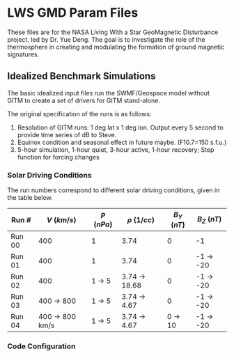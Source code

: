 # LWS GMD Param Files

These files are for the NASA Living With a Star GeoMagnetic Disturbance project, led by Dr. Yue Deng. The goal is to investigate the role of the thermosphere in creating and modulating the formation of ground magnetic signatures.

## Idealized Benchmark Simulations
The basic idealized input files run the SWMF/Geospace model without GITM to create a set of drivers for GITM stand-alone.

The original specification of the runs is as follows:
1.	Resolution of GITM runs: 1 deg lat x 1 deg lon. Output every 5 second to provide time series of dB to Steve.
2.	Equinox condition and seasonal effect in future maybe. (F10.7=150 s.f.u.)
3.	5-hour simulation, 1-hour quiet, 3-hour active, 1-hour recovery; Step function for forcing changes

### Solar Driving Conditions

The run numbers correspond to different solar driving conditions, given in the table below.

| Run # | $V$ ($km/s$) | $P$ ($nPa$) | $\rho$ ($1/cc$) | $B_Y$ ($nT$) | $B_Z$ ($nT$) |
|-------|-------------------|------------------|------------------|--------------|-------------|
| Run 00 | 400 | 1 | 3.74 | 0 | -1 |
| Run 01 | 400 | 1 | 3.74 | 0 | -1 $\rightarrow$ -20 |
| Run 02 | 400 | 1 $\rightarrow$ 5 | 3.74 $\rightarrow$ 18.68| 0 | -1 $\rightarrow$ -20 |
| Run 03 | 400 $\rightarrow$ 800 | 1 $\rightarrow$ 5 | 3.74 $\rightarrow$ 4.67  |0 | -1 $\rightarrow$ -20 |
| Run 04 | 400 $\rightarrow$ 800 km/s |1 $\rightarrow$ 5 | 3.74 $\rightarrow$ 4.67 | 0 $\rightarrow$ 10 | -1 $\rightarrow$ -20|

### Code Configuration